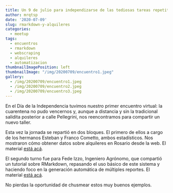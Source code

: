 ```yaml
---
title: Un 9 de julio para independizarse de las tediosas tareas repetitivas
author: mrqtsp
date: '2020-07-09'
slug: rmarkdown-y-alquileres
categories:
  - meetup
tags:
  - encuentros
  - rmarkdown
  - webscraping
  - alquileres
  - automatizacion
thumbnailImagePosition: left
thumbnailImage: "/img/20200709/encuentro1.jpeg"
gallery:
  - /img/20200709/encuentro1.jpeg
  - /img/20200709/encuentro2.jpeg
  - /img/20200709/encuentro3.jpeg
---
```

	
En el Día de la Independencia tuvimos nuestro primer encuentro virtual: la cuarentena no pudo vencernos y, aunque a distancia y sin la tradicional salidita posterior a calle Pellegrini, nos reencontramos para compartir un nuevo taller.

Esta vez la jornada se repartió en dos bloques. El primero de ellos a cargo de los hermanos Esteban y Franco Cometto, ambos estadísticos. Nos mostraron cómo obtener datos sobre alquileres en Rosario desde la web. El material [está acá](https://github.com/renrosario/Presentaciones/tree/master/20200709_alquileresweb_cometto).

El segundo turno fue para Fede Izzo, Ingeniero Agrónomo, que compartió un tutorial sobre RMarkdown, repasando el uso básico de este sistema y haciendo foco en la generación automática de múltiples reportes. El material [está acá](https://github.com/renrosario/Presentaciones/tree/master/20200709_rmd_fede_izzo).
	
No pierdas la oportunidad de chusmear estos muy buenos ejemplos.
	
<!--more-->
	
